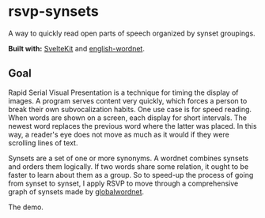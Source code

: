 # rsvp-synsets

A way to quickly read open parts of speech organized by synset groupings.

<strong>Built with:</strong>
[SvelteKit](https://github.com/sveltejs/kit) and [english-wordnet](https://github.com/globalwordnet/english-wordnet).

## Goal

Rapid Serial Visual Presentation is a technique for timing the display of images. A program serves content very quickly, which forces a person to break their own subvocalization habits. One use case is for speed reading. When words are shown on a screen, each display for short intervals. The newest word replaces the previous word where the latter was placed. In this way, a reader's eye does not move as much as it would if they were scrolling lines of text.

Synsets are a set of one or more synonyms. A wordnet combines synsets and orders them logically. If two words share some relation, it ought to be faster to learn about them as a group. So to speed-up the process of going from synset to synset, I apply RSVP to move through a comprehensive graph of synsets made by [globalwordnet](https://github.com/globalwordnet).

The demo.